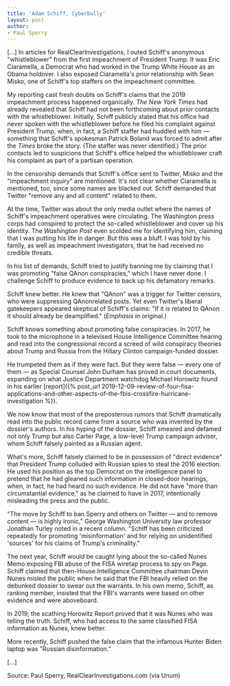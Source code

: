 ```yaml
---
title: 'Adam Schiff, Cyberbully'
layout: post
author:
- Paul Sperry
---
```


[…] In articles for RealClearlnvestigations, I outed Schiff's anonymous "whistleblower" from the first impeachment of President Trump. It was Eric Ciaramella, a Democrat who had worked in the Trump White House as an Obama holdover. I also exposed Ciaramella's prior relationship with Sean Misko, one of Schiff's top staffers on the impeachment committee.

My reporting cast fresh doubts on Schiff's claims that the 2019 impeachment process happened organically. *The New York Times* had already revealed that Schiff had not been forthcoming about prior contacts with the whistleblower. Initially, Schiff publicly stated that his office had never spoken with the whistleblower before he filed his complaint against President Trump, when, in fact, a Schiff staffer had huddled with him — something that Schiff's spokesman Patrick Boland was forced to admit after the *Times* broke the story. (The staffer was never identified.) The prior contacts led to suspicions that Schiff's office helped the whistleblower craft his complaint as part of a partisan operation.

In the censorship demands that Schiff's office sent to Twitter, Misko and the "impeachment inquiry" are mentioned. It's not clear whether Ciaramella is mentioned, too, since some names are blacked out. Schiff demanded that Twitter "remove any and all content" related to them.

At the time, Twitter was about the only media outlet where the names of Schiff's impeachment operatives were circulating. The Washington press corps had conspired to protect the so-called whistleblower and cover up his identity. The *Washington Post* even scolded me for identifying him, claiming that I was putting his life in danger. But this was a bluff. I was told by his family, as well as impeachment investigators, that he had received no credible threats.

In his list of demands, Schiff tried to justify banning me by claiming that I was promoting "false QAnon conspiracies," which I have never done. I challenge Schiff to produce evidence to back up his defamatory remarks.

Schiff knew better. He knew that "QAnon" was a trigger for Twitter censors, who were suppressing QAnonrelated posts. Yet even Twitter's liberal gatekeepers appeared skeptical of Schiff's claims: "If it *is* related to QAnon it should already be deamplified." (*Emphasis* in original.)

Schiff knows something about promoting false conspiracies. In 2017, he took to the microphone in a televised House Intelligence Committee hearing and read into the congressional record a screed of wild conspiracy theories about Trump and Russia from the Hillary Clinton campaign-funded dossier.

He trumpeted them as if they were fact. But they were false — every one of them — as Special Counsel John Durham has proved in court documents, expanding on what Justice Department watchdog Michael Horowitz found in his earlier [report]({% post_url 2019-12-09-review-of-four-fisa-applications-and-other-aspects-of-the-fbis-crossfire-hurricane-investigation %}).

We now know that most of the preposterous rumors that Schiff dramatically read into the public record came from a source who was invented by the dossier's authors. In his hyping of the dossier, Schiff smeared and defamed not only Trump but also Carter Page, a low-level Trump campaign adviser, whom Schiff falsely painted as a Russian agent.

What's more, Schiff falsely claimed to be in possession of "direct evidence" that President Trump colluded with Russian spies to steal the 2016 election. He used his position as the top Democrat on the intelligence panel to pretend that he had gleaned such information in closed-door hearings, when, in fact, he had heard no such evidence. He did not have "more than circumstantial evidence," as he claimed to have in 2017, intentionally misleading the press and the public.

"The move by Schiff to ban Sperry and others on Twitter — and to remove content — is highly ironic," George Washington University law professor Jonathan Turley noted in a recent column. "Schiff has been criticized repeatedly for promoting 'misinformation' and for relying on unidentified 'sources' for his claims of Trump's criminality."

The next year, Schiff would be caught lying about the so-called Nunes Memo exposing FBI abuse of the FISA wiretap process to spy on Page. Schiff claimed that then-House Intelligence Committee chairman Devin Nunes misled the public when he said that the FBI heavily relied on the debunked dossier to swear out the warrants. In his own memo, Schiff, as ranking member, insisted that the FBI's warrants were based on other evidence and were aboveboard.

In 2019, the scathing Horowitz Report proved that it was Nunes who was telling the truth. Schiff, who had access to the same classified FISA information as Nunes, knew better.

More recently, Schiff pushed the false claim that the infamous Hunter Biden laptop was "Russian disinformation."

[…]

Source: Paul Sperry, RealClearInvestigations.com (via Unum)
